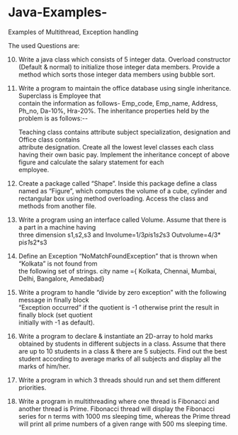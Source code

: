 # Java-Examples-
Examples of Multithread, Exception handling

The used Questions are:

10. Write a java class which consists of 5 integer data. Overload constructor (Default &     normal) to initialize those integer data members. Provide a method which sorts those integer data members using bubble sort.
11. Write a program to maintain the office database using single inheritance. Superclass  is Employee that  
       contain the information as follows- Emp_code, Emp_name,   Address, Ph_no,  Da-10%, Hra-20%. 
       The inheritance properties held by the problem is as follows:--

    Teaching class contains attribute subject specialization, designation and Office class contains  
    attribute designation. Create all the lowest level classes each class having their own basic pay. 
           Implement the inheritance concept of above figure and calculate the salary statement for each  
           employee.

12. Create a package called “Shape”. Inside this package define a class named as “Figure”, which computes the volume of a cube, cylinder and rectangular box using method overloading. 
       Access the class and methods from another file.

13. Write a program using an interface called Volume. Assume that there is a part in a machine having   
       three  dimension s1,s2,s3 and
       Involume=1/3*pi*s1*s2*s3
       Outvolume=4/3* pi*s1*s2*s3

14. Define an Exception “NoMatchFoundException” that is thrown when “Kolkata” is  not found from  
       the following set of strings.
city name ={ Kolkata, Chennai, Mumbai, Delhi, Bangalore, Amedabad}

15. Write a program to handle “divide by zero exception” with the following message in finally block  
      “Exception occurred” if the quotient is -1 otherwise print the result in finally block  (set quotient  
       initially with -1 as default).

16. Write a program to declare & instantiate an 2D-array to hold marks obtained by students in different 
       subjects in a class. Assume that there are up to 10 students in a class & there are 5 subjects. Find out 
       the best student according to average marks of all subjects and display all the marks of him/her.

17. Write a program in which 3 threads should run and set them different priorities.
18. Write a program in multithreading where one thread is Fibonacci and another thread is Prime.       Fibonacci thread will display the Fibonacci series for n terms with 1000 ms sleeping time, whereas the Prime thread will print all prime numbers of a given range with 500 ms sleeping time. 
